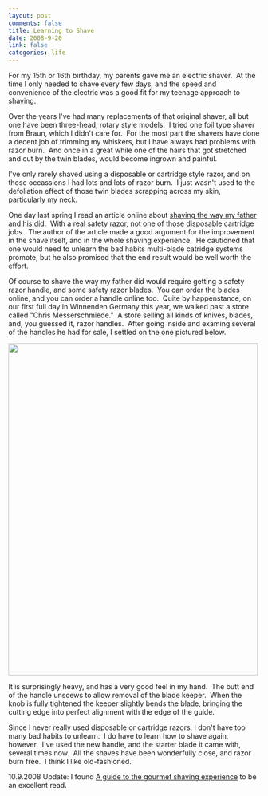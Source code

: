```yaml
--- 
layout: post
comments: false
title: Learning to Shave
date: 2008-9-20
link: false
categories: life
---
```

For my 15th or 16th birthday, my parents gave me an electric shaver.  At the time I only needed to shave every few days, and the speed and convenience of the electric was a good fit for my teenage approach to shaving.

Over the years I've had many replacements of that original shaver, all but one have been three-head, rotary style models.  I tried one foil type shaver from Braun, which I didn't care for.  For the most part the shavers have done a decent job of trimming my whiskers, but I have always had problems with razor burn.  And once in a great while one of the hairs that got stretched and cut by the twin blades, would become ingrown and painful.

I've only rarely shaved using a disposable or cartridge style razor, and on those occassions I had lots and lots of razor burn.  I just wasn't used to the defoliation effect of those twin blades scrapping across my skin, particularly my neck.

One day last spring I read an article online about <a title="Learn How to Shave Like Your Grandfather" href="http://artofmanliness.com/2008/01/04/how-to-shave-like-your-grandpa/">shaving the way my father and his did</a>.  With a real safety razor, not one of those disposable cartridge jobs.  The author of the article made a good argument for the improvement in the shave itself, and in the whole shaving experience.  He cautioned that one would need to unlearn the bad habits multi-blade catridge systems promote, but he also promised that the end result would be well worth the effort.

Of course to shave the way my father did would require getting a safety razor handle, and some safety razor blades.  You can order the blades online, and you can order a handle online too.  Quite by happenstance, on our first full day in Winnenden Germany this year, we walked past a store called "Chris Messerschmiede."  A store selling all kinds of knives, blades, and, you guessed it, razor handles.  After going inside and examing several of the handles he had for sale, I settled on the one pictured below.

<a href="http://zanshin.net/wp-content/uploads/2008/09/razor-001.jpg"><img class="alignnone size-full wp-image-1597" title="razor" src="http://zanshin.net/wp-content/uploads/2008/09/razor-001.jpg" alt="" width="500" height="666" /></a>

It is surprisingly heavy, and has a very good feel in my hand.  The butt end of the handle unscews to allow removal of the blade keeper.  When the knob is fully tightened the keeper slightly bends the blade, bringing the cutting edge into perfect alignment with the edge of the guide.

Since I never really used disposable or cartridge razors, I don't have too many bad habits to unlearn.  I do have to learn how to shave again, however.  I've used the new handle, and the starter blade it came with, several times now.  All the shaves have been wonderfully close, and razor burn free.  I think I like old-fashioned.

10.9.2008 Update: I found <a title="A Guide to the Gourmet Shaving Experience" href="http://leisureguy.wordpress.com/2006/07/10/a-guide-to-the-gourmet-shaving-experience/">A guide to the gourmet shaving experience</a> to be an excellent read.
